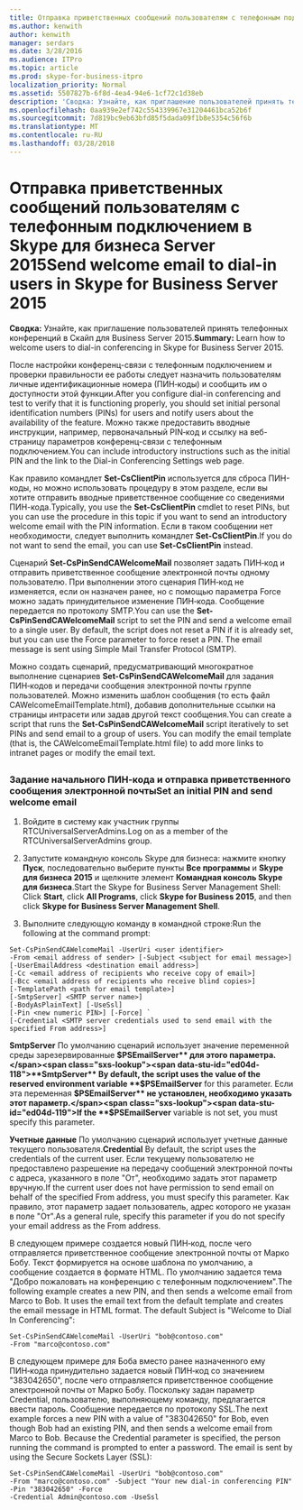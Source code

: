 ```yaml
---
title: Отправка приветственных сообщений пользователям с телефонным подключением в Skype для бизнеса Server 2015
ms.author: kenwith
author: kenwith
manager: serdars
ms.date: 3/28/2016
ms.audience: ITPro
ms.topic: article
ms.prod: skype-for-business-itpro
localization_priority: Normal
ms.assetid: 5507827b-6f8d-4ea4-94e6-1cf72c1d38eb
description: 'Сводка: Узнайте, как приглашение пользователей принять телефонных конференций в Скайп для Business Server 2015.'
ms.openlocfilehash: 0aa939e2ef742c554339967e31204461bca52b6f
ms.sourcegitcommit: 7d819bc9eb63bfd85f5dada09f1b8e5354c56f6b
ms.translationtype: MT
ms.contentlocale: ru-RU
ms.lasthandoff: 03/28/2018
---
```

# <a name="send-welcome-email-to-dial-in-users-in-skype-for-business-server-2015"></a><span data-ttu-id="ed04d-103">Отправка приветственных сообщений пользователям с телефонным подключением в Skype для бизнеса Server 2015</span><span class="sxs-lookup"><span data-stu-id="ed04d-103">Send welcome email to dial-in users in Skype for Business Server 2015</span></span>
 
<span data-ttu-id="ed04d-104">**Сводка:** Узнайте, как приглашение пользователей принять телефонных конференций в Скайп для Business Server 2015.</span><span class="sxs-lookup"><span data-stu-id="ed04d-104">**Summary:** Learn how to welcome users to dial-in conferencing in Skype for Business Server 2015.</span></span>
  
<span data-ttu-id="ed04d-105">После настройки конференц-связи с телефонным подключением и проверки правильности ее работы следует назначить пользователям личные идентификационные номера (ПИН‑коды) и сообщить им о доступности этой функции.</span><span class="sxs-lookup"><span data-stu-id="ed04d-105">After you configure dial-in conferencing and test to verify that it is functioning properly, you should set initial personal identification numbers (PINs) for users and notify users about the availability of the feature.</span></span> <span data-ttu-id="ed04d-106">Можно также предоставить вводные инструкции, например, первоначальный PIN‑код и ссылку на веб-страницу параметров конференц-связи с телефонным подключением.</span><span class="sxs-lookup"><span data-stu-id="ed04d-106">You can include introductory instructions such as the initial PIN and the link to the Dial-in Conferencing Settings web page.</span></span> 
  
<span data-ttu-id="ed04d-107">Как правило командлет **Set-CsClientPin** используется для сброса ПИН-коды, но можно использовать процедуру в этом разделе, если вы хотите отправить вводные приветственное сообщение со сведениями ПИН-кода.</span><span class="sxs-lookup"><span data-stu-id="ed04d-107">Typically, you use the **Set-CsClientPin** cmdlet to reset PINs, but you can use the procedure in this topic if you want to send an introductory welcome email with the PIN information.</span></span> <span data-ttu-id="ed04d-108">Если в таком сообщении нет необходимости, следует выполнить командлет **Set-CsClientPin**.</span><span class="sxs-lookup"><span data-stu-id="ed04d-108">If you do not want to send the email, you can use **Set-CsClientPin** instead.</span></span>
  
<span data-ttu-id="ed04d-p103">Сценарий **Set-CsPinSendCAWelcomeMail** позволяет задать ПИН‑код и отправить приветственное сообщение электронной почты одному пользователю. При выполнении этого сценария ПИН‑код не изменяется, если он назначен ранее, но с помощью параметра Force можно задать принудительное изменение ПИН‑кода. Сообщение передается по протоколу SMTP.</span><span class="sxs-lookup"><span data-stu-id="ed04d-p103">You can use the **Set-CsPinSendCAWelcomeMail** script to set the PIN and send a welcome email to a single user. By default, the script does not reset a PIN if it is already set, but you can use the Force parameter to force reset a PIN. The email message is sent using Simple Mail Transfer Protocol (SMTP).</span></span>
  
<span data-ttu-id="ed04d-p104">Можно создать сценарий, предусматривающий многократное выполнение сценариев **Set-CsPinSendCAWelcomeMail** для задания ПИН‑кодов и передачи сообщения электронной почты группе пользователей. Можно изменить шаблон сообщения (то есть файл CAWelcomeEmailTemplate.html), добавив дополнительные ссылки на страницы интрасети или задав другой текст сообщения.</span><span class="sxs-lookup"><span data-stu-id="ed04d-p104">You can create a script that runs the **Set-CsPinSendCAWelcomeMail** script iteratively to set PINs and send email to a group of users. You can modify the email template (that is, the CAWelcomeEmailTemplate.html file) to add more links to intranet pages or modify the email text.</span></span>
  
## 

### <a name="set-an-initial-pin-and-send-welcome-email"></a><span data-ttu-id="ed04d-114">Задание начального ПИН‑кода и отправка приветственного сообщения электронной почты</span><span class="sxs-lookup"><span data-stu-id="ed04d-114">Set an initial PIN and send welcome email</span></span>

1. <span data-ttu-id="ed04d-115">Войдите в систему как участник группы RTCUniversalServerAdmins.</span><span class="sxs-lookup"><span data-stu-id="ed04d-115">Log on as a member of the RTCUniversalServerAdmins group.</span></span>
    
2. <span data-ttu-id="ed04d-116">Запустите командную консоль Skype для бизнеса: нажмите кнопку **Пуск**, последовательно выберите пункты **Все программы** и **Skype для бизнеса 2015** и щелкните элемент **Командная консоль Skype для бизнеса**.</span><span class="sxs-lookup"><span data-stu-id="ed04d-116">Start the Skype for Business Server Management Shell: Click **Start**, click **All Programs**, click **Skype for Business 2015**, and then click **Skype for Business Server Management Shell**.</span></span>
    
3. <span data-ttu-id="ed04d-117">Выполните следующую команду в командной строке:</span><span class="sxs-lookup"><span data-stu-id="ed04d-117">Run the following at the command prompt:</span></span>
    
  ```
  Set-CsPinSendCAWelcomeMail -UserUri <user identifier>
-From <email address of sender> [-Subject <subject for email message>]
[-UserEmailAddress <destination email address>]
[-Cc <email address of recipients who receive copy of email>]
[-Bcc <email address of recipients who receive blind copies>]
[-TemplatePath <path for email template>]
[-SmtpServer] <SMTP server name>]
[-BodyAsPlainText] [-UseSsl]
[-Pin <new numeric PIN>] [-Force] `
[-Credential <SMTP server credentials used to send email with the specified From address>]
  ```

<span data-ttu-id="ed04d-118">**SmtpServer** По умолчанию сценарий использует значение переменной среды зарезервированные **$PSEmailServer** для этого параметра.</span><span class="sxs-lookup"><span data-stu-id="ed04d-118">**SmtpServer** By default, the script uses the value of the reserved environment variable **$PSEmailServer** for this parameter.</span></span> <span data-ttu-id="ed04d-119">Если эта переменная **$PSEmailServer** не установлен, необходимо указать этот параметр.</span><span class="sxs-lookup"><span data-stu-id="ed04d-119">If the **$PSEmailServer** variable is not set, you must specify this parameter.</span></span>
    
<span data-ttu-id="ed04d-120">**Учетные данные** По умолчанию сценарий использует учетные данные текущего пользователя.</span><span class="sxs-lookup"><span data-stu-id="ed04d-120">**Credential** By default, the script uses the credentials of the current user.</span></span> <span data-ttu-id="ed04d-121">Если текущему пользователю не предоставлено разрешение на передачу сообщений электронной почты с адреса, указанного в поле "От", необходимо задать этот параметр вручную.</span><span class="sxs-lookup"><span data-stu-id="ed04d-121">If the current user does not have permission to send email on behalf of the specified From address, you must specify this parameter.</span></span> <span data-ttu-id="ed04d-122">Как правило, этот параметр задает пользователь, адрес которого не указан в поле "От".</span><span class="sxs-lookup"><span data-stu-id="ed04d-122">As a general rule, specify this parameter if you do not specify your email address as the From address.</span></span>
    
<span data-ttu-id="ed04d-p107">В следующем примере создается новый ПИН‑код, после чего отправляется приветственное сообщение электронной почты от Марко Бобу. Текст формируется на основе шаблона по умолчанию, а сообщение создается в формате HTML. По умолчанию задается тема "Добро пожаловать на конференцию с телефонным подключением".</span><span class="sxs-lookup"><span data-stu-id="ed04d-p107">The following example creates a new PIN, and then sends a welcome email from Marco to Bob. It uses the email text from the default template and creates the email message in HTML format. The default Subject is "Welcome to Dial In Conferencing":</span></span>
  
```
Set-CsPinSendCAWelcomeMail -UserUri "bob@contoso.com"
-From "marco@contoso.com"
```

<span data-ttu-id="ed04d-p108">В следующем примере для Боба вместо ранее назначенного ему ПИН‑кода принудительно задается новый ПИН‑код со значением "383042650", после чего отправляется приветственное сообщение электронной почты от Марко Бобу. Поскольку задан параметр Credential, пользователю, выполняющему команду, предлагается ввести пароль. Сообщение передается по протоколу SSL.</span><span class="sxs-lookup"><span data-stu-id="ed04d-p108">The next example forces a new PIN with a value of "383042650" for Bob, even though Bob had an existing PIN, and then sends a welcome email from Marco to Bob. Because the Credential parameter is specified, the person running the command is prompted to enter a password. The email is sent by using the Secure Sockets Layer (SSL):</span></span>
  
```
Set-CsPinSendCAWelcomeMail -UserUri "bob@contoso.com"
-From "marco@contoso.com" -Subject "Your new dial-in conferencing PIN"
-Pin "383042650" -Force
-Credential Admin@contoso.com -UseSsl
```